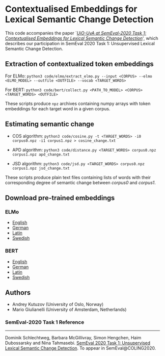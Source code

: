 # Contextualised Embeddings for Lexical Semantic Change Detection
This code accompanies the paper `*[UiO-UvA at SemEval-2020 Task 1: Contextualised Embeddings for Lexical Semantic Change Detection](https://arxiv.org/abs/2005.00050)*',
which describes our participation in SemEval 2020 Task 1: Unsupervised Lexical Semantic Change Detection.

##  Extraction of contextualized token embeddings

For ELMo: `python3 code/elmo/extract_elmo.py --input <CORPUS> --elmo <ELMO_MODEL> --outfile <OUTFILE> --vocab <TARGET_WORDS>`

For BERT: `python3 code/bert/collect.py <PATH_TO_MODEL> <CORPUS> <TARGET_WORDS> <OUTFILE>`

These scripts produce `npz` archives containing numpy arrays with token embeddings for each target word in a given corpus.

## Estimating semantic change
- COS algorithm: `python3 code/cosine.py -t <TARGET_WORDS> -i0 corpus0.npz -i1 corpus1.npz > cosine_change.txt`

- APD algorithm: `python3 code/distance.py <TARGET_WORDS> corpus0.npz corpus1.npz apd_change.txt`

- JSD algorithm: `python3 code/jsd.py <TARGET_WORDS> corpus0.npz corpus1.npz jsd_change.txt`

These scripts produce plain text files containing lists of words with their corresponding degree of semantic change between
*corpus0* and *corpus1*.

## Download pre-trained embeddings

### ELMo
- [English](http://vectors.nlpl.eu/repository/20/193.zip)
- [German](http://vectors.nlpl.eu/repository/20/201.zip)
- [Latin](http://vectors.nlpl.eu/repository/20/203.zip)
- [Swedish](http://vectors.nlpl.eu/repository/20/202.zip)

### BERT
- [English](https://huggingface.co/bert-base-uncased)
- [German](https://huggingface.co/bert-base-german-cased)
- [Latin](https://huggingface.co/bert-base-multilingual-cased)
- [Swedish](https://huggingface.co/af-ai-center/bert-large-swedish-uncased)

## Authors
- Andrey Kutuzov (University of Oslo, Norway)
- Mario Giulianelli (University of Amsterdam, Netherlands)


### SemEval-2020 Task 1 Reference
--------

Dominik Schlechtweg, Barbara McGillivray, Simon Hengchen, Haim Dubossarsky and Nina Tahmasebi.
[SemEval 2020 Task 1: Unsupervised Lexical Semantic Change Detection](https://competitions.codalab.org/competitions/20948).
To appear in SemEval@COLING2020.
